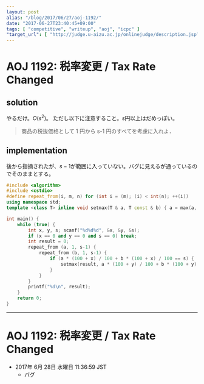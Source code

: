 ```yaml
---
layout: post
alias: "/blog/2017/06/27/aoj-1192/"
date: "2017-06-27T23:40:45+09:00"
tags: [ "competitive", "writeup", "aoj", "icpc" ]
"target_url": [ "http://judge.u-aizu.ac.jp/onlinejudge/description.jsp?id=1192" ]
---
```


# AOJ 1192: 税率変更 / Tax Rate Changed

## solution

やるだけ。$O(s^2)$。
ただし以下に注意すること。$s$円以上はだめっぽい。

>   商品の税抜価格として 1 円から s-1 円のすべてを考慮に入れよ．

## implementation

後から指摘されたが、$s-1$が範囲に入っていない。バグに見えるが通っているのでそのままとする。

``` c++
#include <algorithm>
#include <cstdio>
#define repeat_from(i, m, n) for (int i = (m); (i) < int(n); ++(i))
using namespace std;
template <class T> inline void setmax(T & a, T const & b) { a = max(a, b); }

int main() {
    while (true) {
        int x, y, s; scanf("%d%d%d", &x, &y, &s);
        if (x == 0 and y == 0 and s == 0) break;
        int result = 0;
        repeat_from (a, 1, s-1) {
            repeat_from (b, 1, s-1) {
                if (a * (100 + x) / 100 + b * (100 + x) / 100 == s) {
                    setmax(result, a * (100 + y) / 100 + b * (100 + y) / 100);
                }
            }
        }
        printf("%d\n", result);
    }
    return 0;
}
```

---

# AOJ 1192: 税率変更 / Tax Rate Changed

-   2017年  6月 28日 水曜日 11:36:59 JST
    -   バグ
